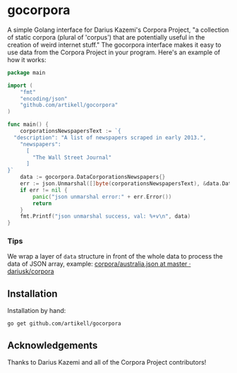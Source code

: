 # gocorpora
A simple Golang interface for Darius Kazemi's Corpora Project, "a collection of static corpora (plural of 'corpus') that are potentially useful in the creation of weird internet stuff." The gocorpora interface makes it easy to use data from the Corpora Project in your program. Here's an example of how it works:

```go
package main

import (
	"fmt"
	"encoding/json"
	"github.com/artikell/gocorpora"
)

func main() {
	corporationsNewspapersText := `{
  "description": "A list of newspapers scraped in early 2013.",
    "newspapers":
      [
        "The Wall Street Journal"
      ]
}`
	data := gocorpora.DataCorporationsNewspapers{}
	err := json.Unmarshal([]byte(corporationsNewspapersText), &data.Data)
	if err != nil {
		panic("json unmarshal error:" + err.Error())
		return
	}
	fmt.Printf("json unmarshal success, val: %+v\n", data)
}
```

### Tips

We wrap a layer of `data` structure in front of the whole data to process the data of JSON array, example: [corpora/australia.json at master · dariusk/corpora](https://github.com/dariusk/corpora/blob/master/data/societies_and_groups/designated_terrorist_groups/australia.json)

## Installation

Installation by hand:
```shell
go get github.com/artikell/gocorpora
```

## Acknowledgements

Thanks to Darius Kazemi and all of the Corpora Project contributors!

